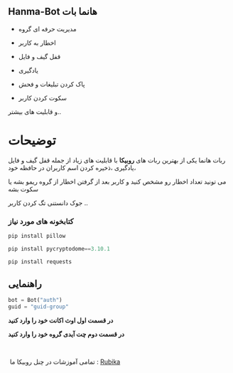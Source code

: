 ## Hanma-Bot هانما بات


- مدیریت حرفه ای گروه

- اخطار به کاربر

- قفل گیف و فایل

- یادگیری

- پاک کردن تبلیغات و فحش

- سکوت کردن کاربر

و قابلیت های بیشتر..

# توضیحات

ربات هانما یکی از بهترین ربات های **روبیکا** با قابلیت های زیاد از جمله قفل گیف و فایل ،یادگیری ،ذخیره کردن اسم کاربران در حافظه خود

می تونید تعداد اخطار رو مشخص کنید و کاربر بعد از گرفتن اخطار از گروه ریمو بشه یا سکوت بشه

جوک دانستنی تگ کردن کاربر ..

### کتابخونه های مورد نیاز 
```python
pip install pillow
```
```python
pip install pycryptodome==3.10.1
```
```python
pip install requests
```

## راهنمایی


```python
bot = Bot("auth")
guid = "guid-group"
```

**در قسمت اول اوث اکانت خود را وارد کنید**

**در قسمت دوم چت آیدی گروه خود را وارد کنید**

‌


‌‌
تمامی آموزشات در چنل روبیکا ما :
[Rubika](https://rubika.ir/Hanma_bot)
